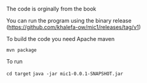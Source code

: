 The code is orginally from the book


You can run the program using the binary release (https://github.com/khalefa-ow/mic1/releases/tag/v1) 




To build the code
you need Apache maven

`
mvn package
`

To run 

`
cd target
`
`
java -jar mic1-0.0.1-SNAPSHOT.jar
`





